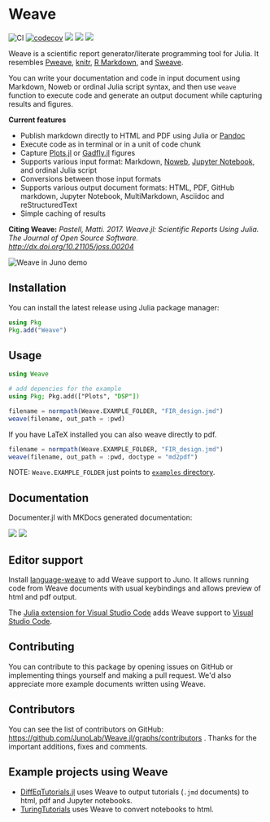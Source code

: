 # Weave

![CI](https://github.com/JunoLab/Weave.jl/workflows/CI/badge.svg)
[![codecov](https://codecov.io/gh/JunoLab/Weave.jl/branch/master/graph/badge.svg)](https://codecov.io/gh/JunoLab/Weave.jl)
[![](https://img.shields.io/badge/docs-stable-blue.svg)](http://weavejl.mpastell.com/stable/)
[![](https://img.shields.io/badge/docs-dev-blue.svg)](http://weavejl.mpastell.com/dev/)
[![](http://joss.theoj.org/papers/10.21105/joss.00204/status.svg)](http://dx.doi.org/10.21105/joss.00204)

Weave is a scientific report generator/literate programming tool
for Julia.
It resembles
[Pweave](http://mpastell.com/pweave),
[knitr](https://yihui.org/knitr/),
[R Markdown](https://rmarkdown.rstudio.com/),
and [Sweave](https://stat.ethz.ch/R-manual/R-patched/library/utils/doc/Sweave.pdf).

You can write your documentation and code in input document using Markdown, Noweb or ordinal Julia script syntax,
and then use `weave` function to execute code and generate an output document while capturing results and figures.

**Current features**

- Publish markdown directly to HTML and PDF using Julia or [Pandoc](https://pandoc.org/MANUAL.html)
- Execute code as in terminal or in a unit of code chunk
- Capture [Plots.jl](https://github.com/JuliaPlots/Plots.jl) or [Gadfly.jl](https://github.com/GiovineItalia/Gadfly.jl) figures
- Supports various input format: Markdown, [Noweb](https://www.cs.tufts.edu/~nr/noweb/), [Jupyter Notebook](https://jupyter.org/), and ordinal Julia script
- Conversions between those input formats
- Supports various output document formats: HTML, PDF, GitHub markdown, Jupyter Notebook, MultiMarkdown, Asciidoc and reStructuredText
- Simple caching of results

**Citing Weave:** *Pastell, Matti. 2017. Weave.jl: Scientific Reports Using Julia. The Journal of Open Source Software. http://dx.doi.org/10.21105/joss.00204*

![Weave in Juno demo](https://user-images.githubusercontent.com/40514306/76081328-32f41900-5fec-11ea-958a-375f77f642a2.png)


## Installation

You can install the latest release using Julia package manager:

```julia
using Pkg
Pkg.add("Weave")
```


## Usage

```julia
using Weave

# add depencies for the example
using Pkg; Pkg.add(["Plots", "DSP"])

filename = normpath(Weave.EXAMPLE_FOLDER, "FIR_design.jmd")
weave(filename, out_path = :pwd)
```

If you have LaTeX installed you can also weave directly to pdf.

```julia
filename = normpath(Weave.EXAMPLE_FOLDER, "FIR_design.jmd")
weave(filename, out_path = :pwd, doctype = "md2pdf")
```

NOTE: `Weave.EXAMPLE_FOLDER` just points to [`examples` directory](./examples).


## Documentation

Documenter.jl with MKDocs generated documentation:

[![](https://img.shields.io/badge/docs-stable-blue.svg)](http://weavejl.mpastell.com/stable/)
[![](https://img.shields.io/badge/docs-dev-blue.svg)](http://weavejl.mpastell.com/dev/)


## Editor support

Install [language-weave](https://atom.io/packages/language-weave) to add Weave support to Juno.
It allows running code from Weave documents with usual keybindings and allows preview of
html and pdf output.

The [Julia extension for Visual Studio Code](https://www.julia-vscode.org/)
adds Weave support to [Visual Studio Code](https://code.visualstudio.com/).


## Contributing

You can contribute to this package by opening issues on GitHub or implementing things yourself and making a pull request.
We'd also appreciate more example documents written using Weave.


## Contributors

You can see the list of contributors on GitHub: https://github.com/JunoLab/Weave.jl/graphs/contributors .
Thanks for the important additions, fixes and comments.


## Example projects using Weave

- [DiffEqTutorials.jl](https://github.com/JuliaDiffEq/DiffEqTutorials.jl) uses Weave to output tutorials (`.jmd` documents) to html, pdf and Jupyter notebooks.
- [TuringTutorials](https://github.com/TuringLang/TuringTutorials) uses Weave to convert notebooks to html.
